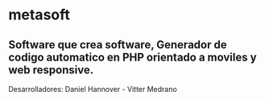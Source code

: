 # metasoft
Software que crea software, Generador de codigo automatico en PHP orientado a moviles y web responsive.
-------------------------------------------------------------------------------------------------
Desarrolladores: Daniel Hannover - Vitter Medrano

